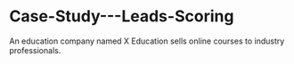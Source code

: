 # Case-Study---Leads-Scoring
An education company named X Education sells online courses to industry professionals. 
